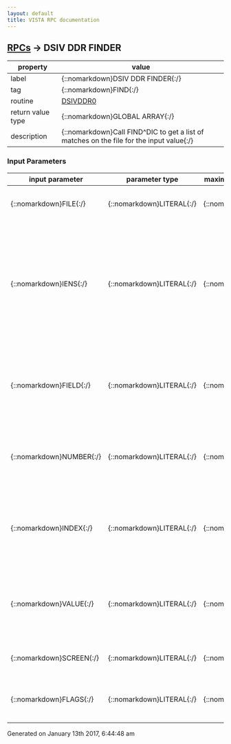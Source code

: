 ```yaml
---
layout: default
title: VISTA RPC documentation
---
```




## [RPCs](TableOfContent.md) &#8594; DSIV DDR FINDER 

 property | value 
--- | --- 
 label | {::nomarkdown}DSIV DDR FINDER{:/}
 tag | {::nomarkdown}FIND{:/}
 routine | [DSIVDDR0](http://code.osehra.org/dox/Routine_DSIVDDR0_source.html)
 return value type | {::nomarkdown}GLOBAL ARRAY{:/}
 description | {::nomarkdown}Call FIND^DIC to get a list of matches on the file for the input value{:/}

### Input Parameters

| input parameter | parameter type | maximum data length | required | description | 
| --- | --- | --- | --- | --- | 
| {::nomarkdown}FILE{:/} | {::nomarkdown}LITERAL{:/} | {::nomarkdown}20{:/} | {::nomarkdown}true{:/} | {::nomarkdown}This is the number of the file in which you wish to search.{:/} | 
| {::nomarkdown}IENS{:/} | {::nomarkdown}LITERAL{:/} | {::nomarkdown}30{:/} | {::nomarkdown}true{:/} | {::nomarkdown}This is the IENS through which you wish to search for the value VALUE. If you are searching the top level of a file, this should be null. See the FileMan Programmer's Manual for instructions on constructing IENS strings.{:/} | 
| {::nomarkdown}FIELD{:/} | {::nomarkdown}LITERAL{:/} | {::nomarkdown}250{:/} | {::nomarkdown}true{:/} | {::nomarkdown} This is an ^ (or \;\) delimited list of fields that you wish returned from each entry that matches the lookup conditions that you have specified.{:/} | 
| {::nomarkdown}NUMBER{:/} | {::nomarkdown}LITERAL{:/} | {::nomarkdown}5{:/} | {::nomarkdown}true{:/} | {::nomarkdown}This is the maximum number of entries to be returned. Defaults to all entries matching the lookup value VALUE.{:/} | 
| {::nomarkdown}INDEX{:/} | {::nomarkdown}LITERAL{:/} | {::nomarkdown}50{:/} | {::nomarkdown}true{:/} | {::nomarkdown}If you wish to do the lookup on specific indexes, then enter that here. The index string must be compliant with the FileMan documentation.{:/} | 
| {::nomarkdown}VALUE{:/} | {::nomarkdown}LITERAL{:/} | {::nomarkdown}100{:/} | {::nomarkdown}true{:/} | {::nomarkdown}Enter a value that will be used by FileMan for the lookup. This call does not support the .VALUE syntax allowed by FIND^DIC.{:/} | 
| {::nomarkdown}SCREEN{:/} | {::nomarkdown}LITERAL{:/} | {::nomarkdown}250{:/} | {::nomarkdown}true{:/} | {::nomarkdown}If you wish to use the DIC(\S\) equivalent then enter it here.{:/} | 
| {::nomarkdown}FLAGS{:/} | {::nomarkdown}LITERAL{:/} | {::nomarkdown}20{:/} | {::nomarkdown}true{:/} | {::nomarkdown}This is the FileMan FLAGS parameter used in the FILE^DIC API.{:/} | 




 Generated on January 13th 2017, 6:44:48 am